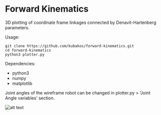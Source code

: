 # Forward Kinematics

3D plotting of coordinate frame linkages
connected by Denavit-Hartenberg parameters.

Usage:
```
git clone https://github.com/kubakos/forward-kinematics.git
cd forward-kinematics
python3 plotter.py
```

Dependencies: 
  - python3
  - numpy
  - matplotlib

Joint angles of the wireframe robot can be changed
in plotter.py > 'Joint Angle variables' section.

![alt text](https://github.com/kubakos/forward-kinematics/blob/master/figure-2.png)
